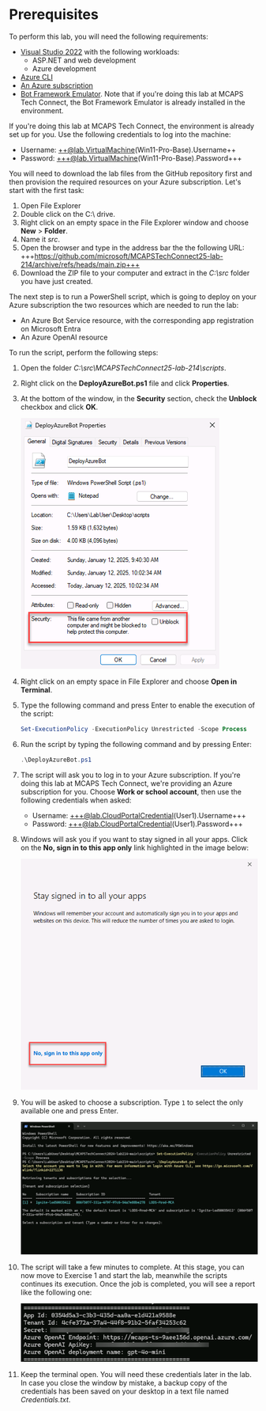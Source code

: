 # Prerequisites
To perform this lab, you will need the following requirements:

- [Visual Studio 2022](https://visualstudio.microsoft.com/vs/) with the following workloads:
  - ASP.NET and web development
  - Azure development
- [Azure CLI](https://docs.microsoft.com/cli/azure/install-azure-cli)
- [An Azure subscription](https://azure.microsoft.com/)
- [Bot Framework Emulator](https://github.com/microsoft/BotFramework-Emulator). Note that if you're doing this lab at MCAPS Tech Connect, the Bot Framework Emulator is already installed in the environment.

If you're doing this lab at MCAPS Tech Connect, the environment is already set up for you.
Use the following credentials to log into the machine:

- Username: ++@lab.VirtualMachine(Win11-Pro-Base).Username++
- Password: +++@lab.VirtualMachine(Win11-Pro-Base).Password+++

You will need to download the lab files from the GitHub repository first and then provision the required resources on your Azure subscription. Let's start with the first task:

1. Open File Explorer
2. Double click on the C:\ drive.
3. Right click on an empty space in the File Explorer window and choose **New** > **Folder**.
4. Name it *src*.
5. Open the browser and type in the address bar the the following URL: +++https://github.com/microsoft/MCAPSTechConnect25-lab-214/archive/refs/heads/main.zip+++
6. Download the ZIP file to your computer and extract in the *C:\src* folder you have just created.

The next step is to run a PowerShell script, which is going to deploy on your Azure subscription the two resources which are needed to run the lab:

- An Azure Bot Service resource, with the corresponding app registration on Microsoft Entra
- An Azure OpenAI resource

To run the script, perform the following steps:

1. Open the folder *C:\src\MCAPSTechConnect25-lab-214\scripts*.
2. Right click on the **DeployAzureBot.ps1** file and click **Properties**.
3. At the bottom of the window, in the **Security** section, check the **Unblock** checkbox and click **OK**.

    ![Unlock the script before executing it](media/prereq/1.unblock-script.png)

4. Right click on an empty space in File Explorer and choose **Open in Terminal**.
5. Type the following command and press Enter to enable the execution of the script:

    ```powershell
    Set-ExecutionPolicy -ExecutionPolicy Unrestricted -Scope Process
    ```

6. Run the script by typing the following command and by pressing Enter:

    ```powershell
    .\DeployAzureBot.ps1
    ```

7. The script will ask you to log in to your Azure subscription. If you're doing this lab at MCAPS Tech Connect, we're providing an Azure subscription for you. Choose **Work or school account**, then use the following credentials when asked:

    - Username: +++@lab.CloudPortalCredential(User1).Username+++
    - Password: +++@lab.CloudPortalCredential(User1).Password+++
  

8. Windows will ask you if you want to stay signed in all your apps. Click on the **No, sign in to this app only** link highlighted in the image below:

    ![Choose to sign in to this app only when asked](media/prereq/2.sign-app-only.png)

9. You will be asked to choose a subscription. Type `1` to select the only available one and press Enter.

    ![The Azure subscription to select](media/prereq/3.pre-select-tenant.png)

10. The script will take a few minutes to complete. At this stage, you can now move to Exercise 1 and start the lab, meanwhile the scripts continues its execution. Once the job is completed, you will see a report like the following one:

    ![The output of the PowerShell script](media/prereq/4.script-output.png)

11. Keep the terminal open. You will need these credentials later in the lab. In case you close the window by mistake, a backup copy of the credentials has been saved on your desktop in a text file named *Credentials.txt*.